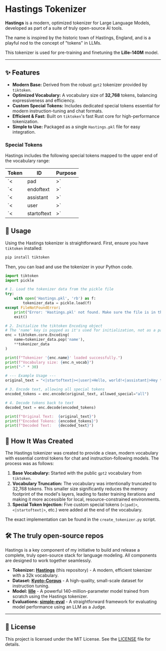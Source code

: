 # Hastings Tokenizer

**Hastings** is a modern, optimized tokenizer for Large Language Models, developed as part of a suite of truly open-source AI tools.

The name is inspired by the historic town of Hastings, England, and is a playful nod to the concept of "tokens" in LLMs.

This tokenizer is used for pre-training and finetuning the **Lille-140M** model.

---

## ✨ Features

*   **Modern Base:** Derived from the robust `gpt2` tokenizer provided by `tiktoken`.
*   **Optimized Vocabulary:** A vocabulary size of **32,768** tokens, balancing expressiveness and efficiency.
*   **Custom Special Tokens:** Includes dedicated special tokens essential for modern instruction-tuning and chat formats.
*   **Efficient & Fast:** Built on `tiktoken`'s fast Rust core for high-performance tokenization.
*   **Simple to Use:** Packaged as a single `Hastings.pkl` file for easy integration.

### Special Tokens

Hastings includes the following special tokens mapped to the upper end of the vocabulary range:

| Token             | ID      | Purpose                               |
| ----------------- | ------- | ------------------------------------- |
| `<|pad|>`         | `32763` | Padding token for batching sequences. |
| `<|endoftext|>`   | `32764` | Standard end-of-text marker.          |
| `<|assistant|>`   | `32765` | Marks the beginning of an AI response.|
| `<|user|>`        | `32766` | Marks the beginning of a user prompt. |
| `<|startoftext|>` | `32767` | Marks the start of a conversation.    |

## 🚀 Usage

Using the Hastings tokenizer is straightforward. First, ensure you have `tiktoken` installed:

```bash
pip install tiktoken
```

Then, you can load and use the tokenizer in your Python code.

```python
import tiktoken
import pickle

# 1. Load the tokenizer data from the pickle file
try:
    with open('Hastings.pkl', 'rb') as f:
        tokenizer_data = pickle.load(f)
except FileNotFoundError:
    print("Error: 'Hastings.pkl' not found. Make sure the file is in the correct path.")
    exit()

# 2. Initialize the tiktoken Encoding object
# The 'name' key is popped as it's used for initialization, not as a parameter.
enc = tiktoken.core.Encoding(
    name=tokenizer_data.pop('name'),
    **tokenizer_data
)

print(f"Tokenizer '{enc.name}' loaded successfully.")
print(f"Vocabulary size: {enc.n_vocab}")
print("-" * 30)

# --- Example Usage ---
original_text = "<|startoftext|><|user|>Hello, world!<|assistant|>Hey there!<|endoftext|>"

# 3. Encode text, allowing all special tokens
encoded_tokens = enc.encode(original_text, allowed_special="all")

# 4. Decode tokens back to text
decoded_text = enc.decode(encoded_tokens)

print(f"Original Text:  {original_text}")
print(f"Encoded Tokens: {encoded_tokens}")
print(f"Decoded Text:   {decoded_text}")
```

## 🎨 How It Was Created

The Hastings tokenizer was created to provide a clean, modern vocabulary with essential control tokens for chat and instruction-following models. The process was as follows:

1.  **Base Vocabulary:** Started with the public `gpt2` vocabulary from `tiktoken`.
2.  **Vocabulary Truncation:** The vocabulary was intentionally truncated to 32,768 tokens. This smaller size significantly reduces the memory footprint of the model's layers, leading to faster training iterations and making it more accessible for local, resource-constrained environments.
3.  **Special Token Injection:** Five custom special tokens (`<|pad|>`, `<|startoftext|>`, etc.) were added at the end of the vocabulary.

The exact implementation can be found in the `create_tokenizer.py` script.

## 🛠️ The truly open-source repos

Hastings is a key component of my initiative to build and release a complete, truly open-source stack for language modeling. All components are designed to work together seamlessly.

*   **Tokenizer:** **[Hastings](https://github.com/Nikityyy/Hastings)** (this repository) - A modern, efficient tokenizer with a 32k vocabulary.
*   **Dataset:** **[Kyoto-Corpus](https://github.com/Nikityyy/Kyoto-Corpus)** - A high-quality, small-scale dataset for instruction tuning.
*   **Model:** **[lille](https://github.com/Nikityyy/lille)** - A powerful 140-million-parameter model trained from scratch using the Hastings tokenizer.
*   **Evaluations:** **[simple-eval](https://github.com/Nikityyy/simple-eval)** - A straightforward framework for evaluating model performance using an LLM as a Judge.

---

## 📜 License

This project is licensed under the MIT License. See the [LICENSE](.../LICENSE) file for details.
